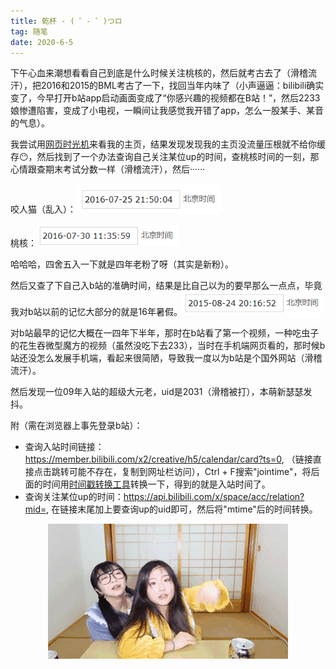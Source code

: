 ```yaml
---
title: 乾杯 - ( ゜- ゜)つロ
tag: 随笔
date: 2020-6-5
---
```


下午心血来潮想看看自己到底是什么时候关注桃核的，然后就考古去了（滑稽流汗），把2016和2015的BML考古了一下，找回当年内味了（小声逼逼：bilibili确实变了，今早打开b站app启动画面变成了“你感兴趣的视频都在B站！”，然后2233娘惨遭陷害，变成了小电视，一瞬间让我感觉我开错了app，怎么一股某手、某音的气息）。

我尝试用[网页时光机](https://web.archive.org/)来看我的主页，结果发现发现我的主页没流量压根就不给你缓存😶，然后找到了一个办法查询自己关注某位up的时间，查桃核时间的一刻，那心情跟查期末考试分数一样（滑稽流汗），然后······

咬人猫（乱入）：<img src="乾杯---(-゜--゜)つロ\咬人猫.png" alt="咬人猫" style="zoom:80%;" />

桃核：<img src="乾杯---(-゜--゜)つロ\桃核.png" alt="桃核" style="zoom:80%;" />

哈哈哈，四舍五入一下就是四年老粉了呀（其实是新粉）。

然后又查了下自己入b站的准确时间，结果是比自己以为的要早那么一点点，毕竟我对b站以前的记忆大部分的就是16年暑假。<img src="乾杯---(-゜--゜)つロ\入站时间.png" alt="入站时间" style="zoom:80%;" />

对b站最早的记忆大概在一四年下半年，那时在b站看了第一个视频，一种吃虫子的花生吞微型魔方的视频（虽然没吃下去233），当时在手机端网页看的，那时候b站还没怎么发展手机端，看起来很简陋，导致我一度以为b站是个国外网站（滑稽流汗）。

然后发现一位09年入站的超级大元老，uid是2031（滑稽被打），本萌新瑟瑟发抖。

附（需在浏览器上事先登录b站）：

- 查询入站时间链接：https://member.bilibili.com/x2/creative/h5/calendar/card?ts=0, （链接直接点击跳转可能不存在，复制到网址栏访问），Ctrl + F搜索"jointime"，将后面的时间用[时间戳转换工具](https://tool.lu/timestamp/)转换一下，得到的就是入站时间了。
- 查询关注某位up的时间：https://api.bilibili.com/x/space/acc/relation?mid=, 在链接末尾加上要查询up的uid即可，然后将"mtime"后的时间转换。

<center><img src="乾杯---(-゜--゜)つロ\loveu.gif" alt="love u"  /></center>